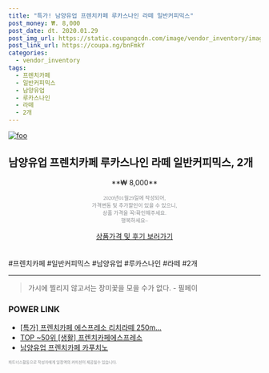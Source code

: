 ```yaml
--- 
title: "특가! 남양유업 프렌치카페 루카스나인 라떼 일반커피믹스" 
post_money: ₩. 8,000 
post_date: dt. 2020.01.29 
post_img_url: https://static.coupangcdn.com/image/vendor_inventory/images/2017/01/16/13/4/96cfd029-c805-4fcb-9a90-59487f0dcedb.jpg 
post_link_url: https://coupa.ng/bnFmkY 
categories: 
  - vendor_inventory 
tags: 
  - 프렌치카페 
  - 일반커피믹스 
  - 남양유업 
  - 루카스나인 
  - 라떼 
  - 2개 
--- 
```

[![foo](https://static.coupangcdn.com/image/vendor_inventory/images/2017/01/16/13/4/96cfd029-c805-4fcb-9a90-59487f0dcedb.jpg)](https://coupa.ng/bnFmkY) 

## 남양유업 프렌치카페 루카스나인 라떼 일반커피믹스, 2개 
<p style="text-align: center;">**₩ 8,000**</p> 
<p style="text-align: center;"><span style="color: #898c8f; font-family: Georgia,Times,serif; font-size: 0.75em;">2020년01월29일에 작성되어, <br>가격변동 및 추가할인이 있을 수 있으니,<br> 상품 가격을 꼭!확인해주세요.<br>행복하세요~</span> 
</p>	 
<div markdown="0" style="text-align: center;"><a href="https://coupa.ng/bnFmkY" class="btn btn--success">상품가격 및 후기 보러가기</a></div> 
<br><br> 
  #프렌치카페 #일반커피믹스 #남양유업 #루카스나인 #라떼 #2개 
<hr> 

> 가시에 찔리지 않고서는 장미꽃을 모을 수가 없다. - 필페이 


### POWER LINK

* <a href="https://blog.naver.com/sakai111/221789805670" target="_blank">[특가] 프렌치카페 에스프레소 리치라떼 250m...</a>
* <a href="https://blog.naver.com/an0733/221789072095" target="_blank"> TOP ~50위 [생활] 프렌치카페에스프레소</a>
* <a href="https://blog.naver.com/sakai111/221785119357" target="_blank">남양유업 프렌치카페 카푸치노</a>

<span style="color: #898c8f; font-family: Georgia,Times,serif; font-size: 0.55em;">파트너스활동으로 작성자에게 일정액의 커미션이 제공될수 있습니다.</span> 
